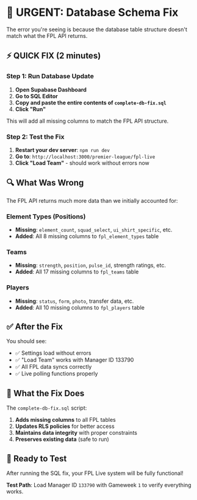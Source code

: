 # 🚨 URGENT: Database Schema Fix

The error you're seeing is because the database table structure doesn't match what the FPL API returns. 

## ⚡ QUICK FIX (2 minutes)

### Step 1: Run Database Update
1. **Open Supabase Dashboard**
2. **Go to SQL Editor**
3. **Copy and paste the entire contents of `complete-db-fix.sql`**
4. **Click "Run"**

This will add all missing columns to match the FPL API structure.

### Step 2: Test the Fix
1. **Restart your dev server**: `npm run dev`
2. **Go to**: `http://localhost:3000/premier-league/fpl-live`
3. **Click "Load Team"** - should work without errors now

## 🔍 What Was Wrong

The FPL API returns much more data than we initially accounted for:

### Element Types (Positions)
- **Missing**: `element_count`, `squad_select`, `ui_shirt_specific`, etc.
- **Added**: All 8 missing columns to `fpl_element_types` table

### Teams  
- **Missing**: `strength`, `position`, `pulse_id`, strength ratings, etc.
- **Added**: All 17 missing columns to `fpl_teams` table

### Players
- **Missing**: `status`, `form`, `photo`, transfer data, etc.  
- **Added**: All 10 missing columns to `fpl_players` table

## ✅ After the Fix

You should see:
- ✅ Settings load without errors
- ✅ "Load Team" works with Manager ID 133790
- ✅ All FPL data syncs correctly
- ✅ Live polling functions properly

## 🔧 What the Fix Does

The `complete-db-fix.sql` script:
1. **Adds missing columns** to all FPL tables
2. **Updates RLS policies** for better access
3. **Maintains data integrity** with proper constraints
4. **Preserves existing data** (safe to run)

## 🚀 Ready to Test

After running the SQL fix, your FPL Live system will be fully functional!

**Test Path**: Load Manager ID `133790` with Gameweek `1` to verify everything works.